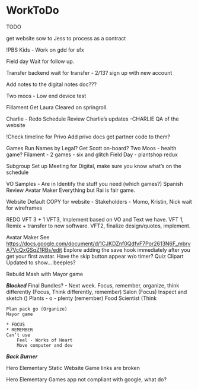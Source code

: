 # WorkToDo

TODO 

get website sow to Jess to process as a contract 

!PBS Kids - Work on gdd for sfx

Field day
   Wait for follow up.

Transfer backend
    wait for transfer - 2/13?
    sign up with new account 

Add notes to the digital notes doc???

Two moos - Low end device test

Fillament
	Get Laura Cleared on springroll.

Charlie - Redo Schedule
	Review Charlie’s updates
	-CHARLIE QA of the website

!Check timeline for Privo
	Add privo docs
 get partner code to them?

Games
	Run Names by Legal?
	Get Scott on-board?
	Two Moos - health game?
	Filament - 2 games - six and glitch
	Field Day - plantshop redux

Subgroup
	Set up Meeting for Digital, make sure you know what’s on the schedule

VO 	Samples - Are in
	Identify the stuff you need (which games?) 	Spanish	
	Review Avatar Maker 
	Everything but Rai is fair game.

Website
	Default COPY for website - Stakeholders - Momo, Kristin, Nick
	wait for wireframes

REDO VFT 3 + 1
	VFT3, Implement based on VO and Text we have.
	VFT 1, Remix + transfer to new software.
	VFT2, finalize design/quotes, implement.

Avatar Maker 	See https://docs.google.com/document/d/1CJKDZnf0QdfvF7Por2613N6F_mbrvA7VcQxGSqZ1RBs/edit 
	Explore adding the save hook immediately after you get your first avatar. 
	Have the skip button appear w/o timer?
	Quiz Clipart Updated to show… beeples? 

Rebuild Mash with Mayor game

***Blocked***
Final Bundles? - Next week.
	Focus, remember, organize, think differently 
		(Focus, Think differently, remember)
	Salon (Focus)
	Inspect and sketch ()
	Plants - o - plenty (remember)
	Food Scientist (Think

	Plan pack go (Organize)
	Mayor game

	* FOCUS
	* REMEMBER
	Can’t use 
		Feel - Works of Heart
		Move computer and dev


***Back Burner***

Hero Elementary Static Website
	Game links are broken

Hero Elementary Games app
	not compliant with google, what do?
